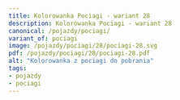```yaml
---
title: Kolorowanka Pociagi - wariant 28
description: Kolorowanka Pociagi - wariant 28
canonical: /pojazdy/pociagi/
variant_of: pociagi
image: /pojazdy/pociagi/28/pociagi-28.svg
pdf: /pojazdy/pociagi/28/pociagi-28.pdf
alt: "Kolorowanka z pociagi do pobrania"
tags:
- pojazdy
- pociagi
---
```

